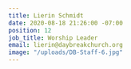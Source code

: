 ```yaml
---
title: Lierin Schmidt
date: 2020-08-18 21:26:00 -07:00
position: 12
job_title: Worship Leader
email: lierin@daybreakchurch.org
image: "/uploads/DB-Staff-6.jpg"
---
```


